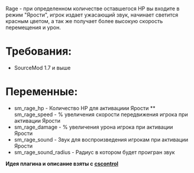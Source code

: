 Rage - при определенном количестве оставшегося HP вы входите в режим "Ярости", игрок издает ужасающий звук, начинает светится красным цветом, а так же получает более высокую скорость перемещения и урон.

# Требования:
* SourceMod 1.7 и выше

# Переменные:
* sm_rage_hp - Количество HP для активациии Ярости
** sm_rage_speed - % увеличения скорости передвижения игрока при активации Ярости
* sm_rage_damage - % увеличения урона игрока при активации Ярости
* sm_rage_sound - Звук для воспроизведения игрокам при активации Ярости
* sm_rage_sound_radius - Радиус в котором будет проигран звук

**Идея плагина и описание взяты с [cscontrol](https://cscontrol.ru/load/server/reapi_plugins/4936-frenzy.html)**
